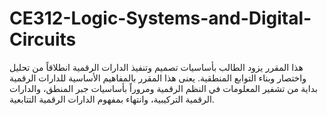 # CE312-Logic-Systems-and-Digital-Circuits
هذا المقرر يزود الطالب بأساسيات تصميم وتنفيذ الدارات الرقمية انطلاقاً من تحليل واختصار وبناء التوابع المنطقية. يعنى هذا المقرر بالمفاهيم الأساسية للدارات الرقمية بداية من تشفير المعلومات في النظم الرقمية ومروراً بأساسيات جبر المنطق، والدارات الرقمية التركيبية، وانتهاء بمفهوم الدارات الرقمية التتابعية.
